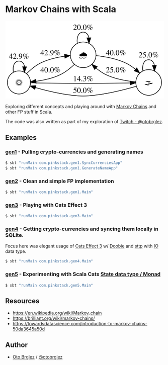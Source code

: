 # Markov Chains with Scala

![graph](markov-chain-example.svg)

Exploring different concepts and playing around with [Markov Chains][mc] and other FP stuff in Scala.

The code was also written as part of my exploration of [Twitch - @otobrglez](https://www.twitch.tv/otobrglez).

## Examples

### [gen1](src/main/scala/com/pinkstack/gen1) - Pulling crypto-currencies and generating names

```bash
$ sbt "runMain com.pinkstack.gen1.SyncCurrenciesApp"
$ sbt "runMain com.pinkstack.gen1.GenerateNameApp"
```

### [gen2](src/main/scala/com/pinkstack/gen2) - Clean and simple FP implementation

```bash
$ sbt "runMain com.pinkstack.gen1.Main"
```

### [gen3](src/main/scala/com/pinkstack/gen3) - Playing with Cats Effect 3

```bash
$ sbt "runMain com.pinkstack.gen3.Main"
```

### [gen4](src/main/scala/com/pinkstack/gen4) - Getting crypto-currencies and syncing them locally in SQLite.

Focus here was elegant usage of [Cats Effect 3][ce3] w/ [Doobie][doobie] and [sttp] 
with [IO](https://typelevel.org/cats-effect/docs/2.x/datatypes/io) data type.

```bash
$ sbt "runMain com.pinkstack.gen4.Main"
```

### [gen5](src/main/scala/com/pinkstack/gen5) - Experimenting with Scala Cats [State data type / Monad][cats-state]

```bash
$ sbt "runMain com.pinkstack.gen5.Main"
```


## Resources

- https://en.wikipedia.org/wiki/Markov_chain
- https://brilliant.org/wiki/markov-chains/
- https://towardsdatascience.com/introduction-to-markov-chains-50da3645a50d

[mc]: https://en.wikipedia.org/wiki/Markov_chain

## Author

- [Oto Brglez](https://github.com/otobrglez) / [@otobrglez](https://twitter.com/otobrglez)

[ce3]: https://typelevel.org/cats-effect/
[doobie]: https://tpolecat.github.io/doobie/
[sttp]: https://github.com/softwaremill/sttp
[cats-state]: https://typelevel.org/cats/datatypes/state.html
